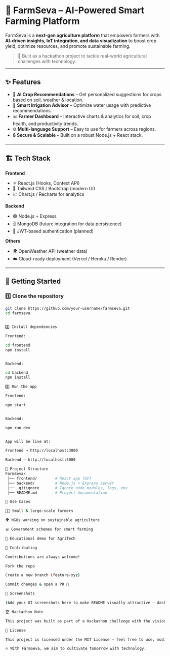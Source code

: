 # 🌱 FarmSeva – AI-Powered Smart Farming Platform  

FarmSeva is a **next-gen agriculture platform** that empowers farmers with **AI-driven insights, IoT integration, and data visualization** to boost crop yield, optimize resources, and promote sustainable farming.  

> 🚀 Built as a hackathon project to tackle real-world agricultural challenges with technology.  

---

## ✨ Features  

- 🤖 **AI Crop Recommendations** – Get personalized suggestions for crops based on soil, weather & location.  
- 🌾 **Smart Irrigation Advisor** – Optimize water usage with predictive recommendations.  
- 📊 **Farmer Dashboard** – Interactive charts & analytics for soil, crop health, and productivity trends.  
- 🌐 **Multi-language Support** – Easy to use for farmers across regions.  
- 🔒 **Secure & Scalable** – Built on a robust Node.js + React stack.  

---

## 🏗️ Tech Stack  

**Frontend**  
- ⚛️ React.js (Hooks, Context API)  
- 🎨 Tailwind CSS / Bootstrap (modern UI)  
- 📈 Chart.js / Recharts for analytics  

**Backend**  
- 🟢 Node.js + Express  
- 🗄️ MongoDB (future integration for data persistence)  
- 🔑 JWT-based authentication (planned)  

**Others**  
- 🌍 OpenWeather API (weather data)  
- ☁️ Cloud-ready deployment (Vercel / Heroku / Render)  

---

## 🚀 Getting Started  

### 1️⃣ Clone the repository  
```bash
git clone https://github.com/your-username/farmseva.git
cd farmseva


2️⃣ Install dependencies

Frontend:

cd frontend
npm install


Backend:

cd backend
npm install

3️⃣ Run the app

Frontend:

npm start


Backend:

npm run dev


App will be live at:

Frontend → http://localhost:3000

Backend → http://localhost:5000

📂 Project Structure
FarmSeva/
 ├── frontend/        # React app (UI)
 ├── backend/         # Node.js + Express server
 ├── .gitignore       # Ignore node_modules, logs, env
 ├── README.md        # Project documentation

🎯 Use Cases

👨‍🌾 Small & large-scale farmers

🌍 NGOs working on sustainable agriculture

📊 Government schemes for smart farming

🏫 Educational demo for AgriTech

🤝 Contributing

Contributions are always welcome!

Fork the repo

Create a new branch (feature-xyz)

Commit changes & open a PR 🚀

📸 Screenshots

(Add your UI screenshots here to make README visually attractive – dashboards, charts, etc.)

🏆 Hackathon Note

This project was built as part of a Hackathon challenge with the vision to bridge the gap between farmers and technology. We believe FarmSeva can revolutionize farming practices through AI & IoT.

📜 License

This project is licensed under the MIT License – feel free to use, modify, and share.

🔥 With FarmSeva, we aim to cultivate tomorrow with technology.

